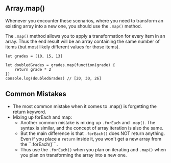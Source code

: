 ## Array.map()
Whenever you encounter these scenarios, where you need to transform an existing array into a new one, you should use the ```.map()``` method.   

The ```.map()``` method allows you to apply a transformation for every item in an array. Thus the end result will be an array containing the same number of items (but most likely different values for those items).

```
let grades = [10, 15, 13]

let doubledGrades = grades.map(function(grade) {
    return grade * 2
})
console.log(doubledGrades) // [20, 30, 26]
```

## Common Mistakes
- The most common mistake when it comes to .map() is forgetting the return keyword. 
- Mixing up forEach and map:
  + Another common mistake is mixing up ```.forEach``` and ```.map()```. The syntax is similar, and the concept of array iteration is also the same.
  + But the main difference is that ```.forEach()``` does NOT return anything. Even if you place a ```return``` inside it, you won't get a new array from the ``.forEach()```.
  + Thus use the ```.forEach()``` when you plan on iterating and ```.map()``` when you plan on transforming the array into a new one.
